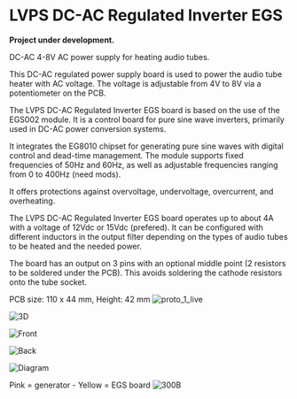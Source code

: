 # LVPS DC-AC Regulated Inverter EGS

<b>Project under development.</b>

DC-AC 4-8V AC power supply for heating audio tubes.

This DC-AC regulated power supply board is used to power the audio tube heater with AC voltage. The voltage is adjustable from 4V to 8V via a potentiometer on the PCB.

The LVPS DC-AC Regulated Inverter EGS board is based on the use of the EGS002 module. It is a control board for pure sine wave inverters, primarily used in DC-AC power conversion systems.

It integrates the EG8010 chipset for generating pure sine waves with digital control and dead-time management. The module supports fixed frequencies of 50Hz and 60Hz, as well as adjustable frequencies ranging from 0 to 400Hz (need mods).

It offers protections against overvoltage, undervoltage, overcurrent, and overheating.

The LVPS DC-AC Regulated Inverter EGS board operates up to about 4A with a voltage of 12Vdc or 15Vdc (prefered). It can be configured with different inductors in the output filter depending on the types of audio tubes to be heated and the needed power.

The board has an output on 3 pins with an optional middle point (2 resistors to be soldered under the PCB). This avoids soldering the cathode resistors onto the tube socket.


PCB size: 110 x 44 mm, Height: 42 mm
![proto_1_live](https://github.com/user-attachments/assets/02422585-1285-445d-99c7-c7ba34aeaa83)

![3D](https://github.com/user-attachments/assets/2496f39d-2d90-4a6f-acf9-cefd24a25147)

![Front](https://github.com/user-attachments/assets/5f82ab2c-a95d-4607-acbc-b7f53503b762)

![Back](https://github.com/user-attachments/assets/ac9a6694-d086-44f4-b7f5-4cbb6fb62821)

![Diagram](https://github.com/user-attachments/assets/1dfdef55-2974-4432-98a4-57b245af7615)

Pink = generator - Yellow = EGS board
![300B](https://github.com/user-attachments/assets/f6abea5d-960c-43b1-8391-2fd42699885a)
